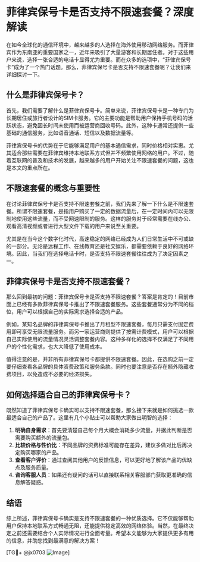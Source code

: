 # 菲律宾保号卡是否支持不限速套餐？深度解读

在如今全球化的通信环境中，越来越多的人选择在海外使用移动网络服务。而菲律宾作为东南亚的重要国家之一，近年来吸引了大量游客和长期居住者。对于这些用户来说，选择一张合适的电话卡显得尤为重要。而在众多的选项中，“菲律宾保号卡”成为了一个热门话题。那么，菲律宾保号卡是否支持不限速套餐呢？让我们来详细探讨一下。

## 什么是菲律宾保号卡？

首先，我们需要了解什么是菲律宾保号卡。简单来说，菲律宾保号卡是一种专门为长期居住或旅行者设计的SIM卡服务。它的主要功能是帮助用户保持手机号码的活跃状态，避免因长时间未使用而被运营商回收号码。此外，这种卡通常还提供一些基础的通信服务，比如语音通话、短信以及数据流量等。

菲律宾保号卡的优势在于它能够满足用户的基本通信需求，同时价格相对实惠。尤其适合那些需要在菲律宾维持本地联系方式但并不频繁使用网络的用户。不过，随着互联网的普及和技术的发展，越来越多的用户开始关注不限速套餐的问题，这也是本文的重点所在。

## 不限速套餐的概念与重要性

在讨论菲律宾保号卡是否支持不限速套餐之前，我们先来了解一下什么是不限速套餐。所谓不限速套餐，是指用户购买了一定的数据流量后，在一定时间内可以无限制地使用这些流量，而不受网速限制的服务。这样的服务对于经常需要在线办公、观看高清视频或者进行大型文件下载的用户来说至关重要。

尤其是在当今这个数字化时代，高速稳定的网络已经成为人们日常生活中不可或缺的一部分。无论是远程工作、在线教育还是社交娱乐，都需要依赖于良好的网络环境。因此，当我们在选择电话卡时，是否支持不限速套餐往往成为了决定因素之一。

## 菲律宾保号卡是否支持不限速套餐？

那么回到最初的问题：菲律宾保号卡是否支持不限速套餐？答案是肯定的！目前市面上已经有多款菲律宾保号卡推出了不限速套餐服务。这些套餐通常分为不同的档位，用户可以根据自己的实际需求选择合适的产品。

例如，某知名品牌的菲律宾保号卡推出了月租型不限速套餐，每月只需支付固定费用即可享受无限流量服务。而另一家运营商则提供了按需计费模式，用户可以根据自己实际使用的流量情况灵活调整套餐内容。这种多样化的选择不仅满足了不同用户的个性化需求，也大大降低了使用成本。

值得注意的是，并非所有菲律宾保号卡都提供不限速套餐。因此，在选购之前一定要仔细查看各品牌的具体资费政策和服务条款。同时也要注意是否存在额外隐藏收费项目，以免造成不必要的经济损失。

## 如何选择适合自己的菲律宾保号卡？

既然知道了菲律宾保号卡确实可以支持不限速套餐，那么接下来就是如何挑选一款最适合自己的产品了。这里有几个小贴士可以帮助大家做出明智的选择：

1. **明确自身需求**：首先要清楚自己每个月大概会消耗多少流量，并据此判断是否需要购买额外的流量包。
2. **比较价格与性价比**：不同品牌的资费标准可能存在差异，建议多做对比后再决定购买哪家的产品。
3. **查看客户评价**：通过查阅其他用户的反馈信息，可以更好地了解该产品的优缺点及服务质量。
4. **咨询客服人员**：如果还有疑问的话可以直接联系相关客服部门获取更准确的信息解答疑惑。

## 结语

综上所述，菲律宾保号卡确实是支持不限速套餐的一种优质选择。它不仅能够帮助用户保持本地联系方式畅通无阻，还能提供稳定高效的网络体验。当然，在最终决定之前还需要结合个人实际情况进行全面考量。希望本文能够为大家提供更多有用的信息，并助您找到最满意的解决方案！

[TG💪+ @jx0703 ![Image](https://github.com/user-attachments/assets/dbca1d08-cadb-493c-b0ec-ad6f7a83f270)]